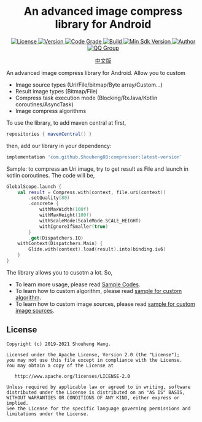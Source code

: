 <h1 align="center">An advanced image compress library for Android</h1>

<p align="center">
  <a href="http://www.apache.org/licenses/LICENSE-2.0">
    <img src="https://img.shields.io/hexpm/l/plug.svg" alt="License" />
  </a>
  <a href="https://bintray.com/beta/#/easymark/Android/compressor?tab=overview">
    <img src="https://img.shields.io/maven-metadata/v/https/s01.oss.sonatype.org/service/local/repo_groups/public/content/com/github/Shouheng88/compressor/maven-metadata.xml.svg" alt="Version" />
  </a>
  <a href="https://www.codacy.com/manual/Shouheng88/Compressor?utm_source=github.com&amp;utm_medium=referral&amp;utm_content=Shouheng88/Compressor&amp;utm_campaign=Badge_Grade">
    <img src="https://api.codacy.com/project/badge/Grade/84a3602d08034493a4a62c73f7ad86f4" alt="Code Grade"/>
  </a>
  <a href="https://www.travis-ci.org/Shouheng88/Compressor">
    <img src="https://www.travis-ci.org/Shouheng88/Compressor.svg?branch=master" alt="Build"/>
  </a>
    <a href="https://developer.android.com/about/versions/android-4.2.html">
    <img src="https://img.shields.io/badge/API-17%2B-blue.svg?style=flat-square" alt="Min Sdk Version" />
  </a>
   <a href="https://github.com/Shouheng88">
    <img src="https://img.shields.io/badge/Author-SHW-orange.svg?style=flat-square" alt="Author" />
  </a>
  <a target="_blank" href="https://shang.qq.com/wpa/qunwpa?idkey=2711a5fa2e3ecfbaae34bd2cf2c98a5b25dd7d5cc56a3928abee84ae7a984253">
    <img src="https://img.shields.io/badge/QQ%E7%BE%A4-1018235573-orange.svg?style=flat-square" alt="QQ Group" />
  </a>
</p>

<p align="center">
    <a href="./README-zh.md">中文版</a>
</p>

An advanced image compress library for Android. Allow you to custom

- Image source types (Uri/File/bitmap/Byte array/Custom...)
- Result image types (Bitmap/File)
- Compress task execution mode (Blocking/RxJava/Kotlin coroutines/AsyncTask)
- Image compress algorithms

To use the library, to add maven central at first,

```gradle
repositories { mavenCentral() }
```

then, add our library in your dependency:

```gradle
implementation 'com.github.Shouheng88:compressor:latest-version'
```

Sample: to compress an Uri image, try to get result as File and launch in kotlin coroutines. The code will be,

```kotlin
GlobalScope.launch {
    val result = Compress.with(context, file.uri(context))
        .setQuality(80)
        .concrete {
            withMaxWidth(100f)
            withMaxHeight(100f)
            withScaleMode(ScaleMode.SCALE_HEIGHT)
            withIgnoreIfSmaller(true)
        }
        .get(Dispatchers.IO)
    withContext(Dispatchers.Main) {
        Glide.with(context).load(result).into(binding.iv6)
    }
}
```

The library allows you to cusotm a lot. So,

- To learn more usage, please read [Sample Codes](sample/app/src/main/java/me/shouheng/sample/view/SampleActivity.kt).
- To learn how to custom algorithm, please read [sample for custom algorithm](sample/app/src/main/java/me/shouheng/sample/custom/AlwaysHalfAlgorithm.kt).
- To learn how to custom image sources, please read [sample for custom image sources](sample/app/src/main/java/me/shouheng/sample/custom/AssetsResourceSource.kt).

## License

```
Copyright (c) 2019-2021 Shouheng Wang.

Licensed under the Apache License, Version 2.0 (the "License");
you may not use this file except in compliance with the License.
You may obtain a copy of the License at

   http://www.apache.org/licenses/LICENSE-2.0

Unless required by applicable law or agreed to in writing, software
distributed under the License is distributed on an "AS IS" BASIS,
WITHOUT WARRANTIES OR CONDITIONS OF ANY KIND, either express or implied.
See the License for the specific language governing permissions and
limitations under the License.
```
